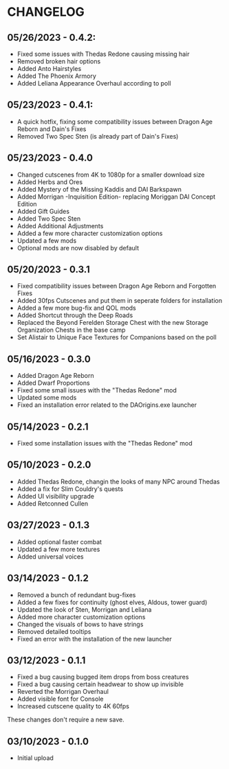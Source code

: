 # CHANGELOG

## 05/26/2023 - 0.4.2:
* Fixed some issues with Thedas Redone causing missing hair
* Removed broken hair options
* Added Anto Hairstyles
* Added The Phoenix Armory
* Added Leliana Appearance Overhaul according to poll

## 05/23/2023 - 0.4.1:
* A quick hotfix, fixing some compatibility issues between Dragon Age Reborn and Dain's Fixes
* Removed Two Spec Sten (is already part of Dain's Fixes)

## 05/23/2023 - 0.4.0
* Changed cutscenes from 4K to 1080p for a smaller download size
* Added Herbs and Ores
* Added Mystery of the Missing Kaddis and DAI Barkspawn
* Added Morrigan -Inquisition Edition- replacing Moriggan DAI Concept Edition
* Added Gift Guides
* Added Two Spec Sten
* Added Additional Adjustments
* Added a few more character customization options
* Updated a few mods
* Optional mods are now disabled by default

## 05/20/2023 - 0.3.1
* Fixed compatibility issues between Dragon Age Reborn and Forgotten Fixes
* Added 30fps Cutscenes and put them in seperate folders for installation
* Added a few more bug-fix and QOL mods
* Added Shortcut through the Deep Roads
* Replaced the Beyond Ferelden Storage Chest with the new Storage Organization Chests in the base camp
* Set Alistair to Unique Face Textures for Companions based on the poll

## 05/16/2023 - 0.3.0
* Added Dragon Age Reborn
* Added Dwarf Proportions
* Fixed some small issues with the "Thedas Redone" mod
* Updated some mods
* Fixed an installation error related to the DAOrigins.exe launcher

## 05/14/2023 - 0.2.1
* Fixed some installation issues with the "Thedas Redone" mod

## 05/10/2023 - 0.2.0
* Added Thedas Redone, changin the looks of many NPC around Thedas
* Added a fix for Slim Couldry's quests
* Added UI visibility upgrade
* Added Retconned Cullen

## 03/27/2023 - 0.1.3
* Added optional faster combat
* Updated a few more textures
* Added universal voices

## 03/14/2023 - 0.1.2
* Removed a bunch of redundant bug-fixes
* Added a few fixes for continuity (ghost elves, Aldous, tower guard)
* Updated the look of Sten, Morrigan and Leliana
* Added more character customization options
* Changed the visuals of bows to have strings
* Removed detailed tooltips
* Fixed an error with the installation of the new launcher

## 03/12/2023 - 0.1.1
* Fixed a bug causing bugged item drops from boss creatures
* Fixed a bug causing certain headwear to show up invisible
* Reverted the Morrigan Overhaul
* Added visible font for Console
* Increased cutscene quality to 4K 60fps

These changes don't require a new save.

## 03/10/2023 - 0.1.0
* Initial upload
